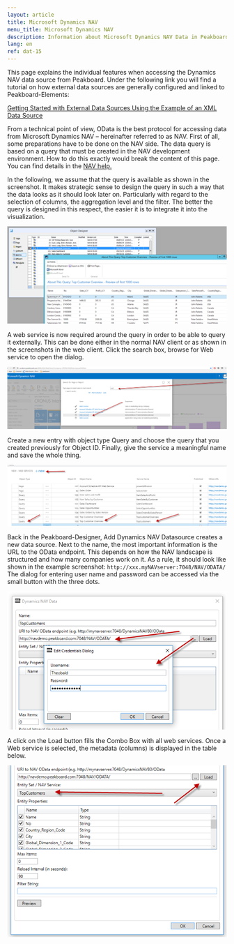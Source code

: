```yaml
---
layout: article
title: Microsoft Dynamics NAV
menu_title: Microsoft Dynamics NAV
description: Information about Microsoft Dynamics NAV Data in Peakboard
lang: en
ref: dat-15
---
```


This page explains the individual features when accessing the Dynamics NAV data source from Peakboard. Under the following link you will find a tutorial on how external data sources are generally configured and linked to Peakboard-Elements:

[Getting Started with External Data Sources Using the Example of an XML Data Source](/tutorials/03-en-xml-data.html)

From a technical point of view, OData is the best protocol for accessing data from Microsoft Dynamics NAV – hereinafter referred to as NAV. First of all, some preparations have to be done on the NAV side. The data query is based on a query that must be created in the NAV development environment. How to do this exactly would break the content of this page. You can find details in the [NAV help.](https://docs.microsoft.com/en-us/previous-versions/dynamicsNAV-2016/hh165526(v=NAV.90))

In the following, we assume that the query is available as shown in the screenshot. It makes strategic sense to design the query in such a way that the data looks as it should look later on. Particularly with regard to the selection of columns, the aggregation level and the filter. The better the query is designed in this respect, the easier it is to integrate it into the visualization.

![image_1](/assets/images/Data_Sources/Micosoft_Dynamics_NAV/DatenquellenNAV01.png)

A web service is now required around the query in order to be able to query it externally. This can be done either in the normal NAV client or as shown in the screenshots in the web client. Click the search box, browse for Web service to open the dialog.

![image_1](/assets/images/Data_Sources/Micosoft_Dynamics_NAV/DatenquellenNAV02.png)

Create a new entry with object type Query and choose the query that you created previously for Object ID. Finally, give the service a meaningful name and save the whole thing.

![image_1](/assets/images/Data_Sources/Micosoft_Dynamics_NAV/DatenquellenNAV03.png)

Back in the Peakboard-Designer, Add Dynamics NAV Datasource creates a new data source. Next to the name, the most important information is the URL to the OData endpoint. This depends on how the NAV landscape is structured and how many companies work on it. As a rule, it should look like shown in the example screenshot: `http://xxx.myNAVserver:7048/NAV/ODATA/`
The dialog for entering user name and password can be accessed via the small button with the three dots.

![image_1](/assets/images/Data_Sources/Micosoft_Dynamics_NAV/DatenquellenNAV04.png)

A click on the Load button fills the Combo Box with all web services. Once a Web service is selected, the metadata (columns) is displayed in the table below.

![image_1](/assets/images/Data_Sources/Micosoft_Dynamics_NAV/DatenquellenNAV05.png)
